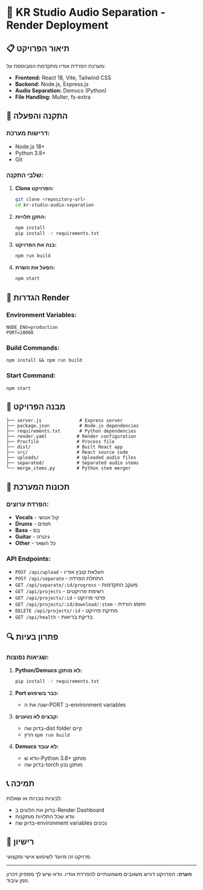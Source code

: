 # 🎵 KR Studio Audio Separation - Render Deployment

## 📋 תיאור הפרויקט

מערכת הפרדת אודיו מתקדמת המבוססת על:
- **Frontend:** React 18, Vite, Tailwind CSS
- **Backend:** Node.js, Express.js
- **Audio Separation:** Demucs (Python)
- **File Handling:** Multer, fs-extra

## 🚀 התקנה והפעלה

### דרישות מערכת:
- Node.js 18+
- Python 3.8+
- Git

### שלבי התקנה:

1. **Clone הפרויקט:**
   ```bash
   git clone <repository-url>
   cd kr-studio-audio-separation
   ```

2. **התקן תלויות:**
   ```bash
   npm install
   pip install -r requirements.txt
   ```

3. **בנה את הפרויקט:**
   ```bash
   npm run build
   ```

4. **הפעל את השרת:**
   ```bash
   npm start
   ```

## 🔧 הגדרות Render

### Environment Variables:
```
NODE_ENV=production
PORT=10000
```

### Build Commands:
```
npm install && npm run build
```

### Start Command:
```
npm start
```

## 📁 מבנה הפרויקט

```
├── server.js              # Express server
├── package.json           # Node.js dependencies
├── requirements.txt       # Python dependencies
├── render.yaml           # Render configuration
├── Procfile              # Process file
├── dist/                 # Built React app
├── src/                  # React source code
├── uploads/              # Uploaded audio files
├── separated/            # Separated audio stems
└── merge_stems.py        # Python stem merger
```

## 🎵 תכונות המערכת

### הפרדת ערוצים:
- **Vocals** - קול אנושי
- **Drums** - תופים
- **Bass** - בס
- **Guitar** - גיטרה
- **Other** - כל השאר

### API Endpoints:
- `POST /api/upload` - העלאת קובץ אודיו
- `POST /api/separate` - התחלת הפרדה
- `GET /api/separate/:id/progress` - מעקב התקדמות
- `GET /api/projects` - רשימת פרויקטים
- `GET /api/projects/:id` - פרטי פרויקט
- `GET /api/projects/:id/download/:stem` - הורדת stem
- `DELETE /api/projects/:id` - מחיקת פרויקט
- `GET /api/health` - בדיקת בריאות

## 🔍 פתרון בעיות

### שגיאות נפוצות:

1. **Python/Demucs לא מותקן:**
   ```bash
   pip install -r requirements.txt
   ```

2. **Port כבר בשימוש:**
   - שנה את ה-PORT ב-environment variables

3. **קבצים לא נטענים:**
   - בדוק שה-dist folder קיים
   - הרץ `npm run build`

4. **Demucs לא עובד:**
   - וודא ש-Python 3.8+ מותקן
   - בדוק שה-torch מותקן נכון

## 📞 תמיכה

לבעיות טכניות או שאלות:
- בדוק את הלוגים ב-Render Dashboard
- וודא שכל התלויות מותקנות
- בדוק שה-environment variables נכונים

## 📄 רישיון

פרויקט זה מיועד לשימוש אישי ומקצועי.

---

**הערה:** הפרויקט דורש משאבים משמעותיים להפרדת אודיו. וודא שיש לך מספיק זיכרון וזמן עיבוד. 